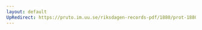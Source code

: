 ```yaml
---
layout: default
UpRedirect: https://pruto.im.uu.se/riksdagen-records-pdf/1880/prot-1880--fk--027/prot-1880--fk--027_033.pdf
---
```

